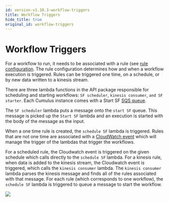 ```yaml
---
id: version-v1.10.3-workflow-triggers
title: Workflow Triggers
hide_title: true
original_id: workflow-triggers
---
```


# Workflow Triggers
For a workflow to run, it needs to be associated with a rule (see [rule configuration](data-cookbooks/setup.md#rules). The rule configuration determines how and when a workflow execution is triggered. Rules can be triggered one time, on a schedule, or by new data written to a kinesis stream.

There are three lambda functions in the API package responsible for scheduling and starting workflows: `SF scheduler`, `kinesis consumer`, `and SF starter`. Each Cumulus instance comes with a Start SF [SQS queue](https://aws.amazon.com/sqs/).

The `SF scheduler` lambda puts a message onto the `start SF` queue. This message is picked up the `Start SF` lambda and an execution is started with the body of the message as the input.

When a one time rule is created, the `schedule SF` lambda is triggered. Rules that are not one time are associated with a [CloudWatch event](https://docs.aws.amazon.com/AmazonCloudWatch/latest/events/WhatIsCloudWatchEvents.html) which will manage the trigger of the lambdas that trigger the workflows.

For a scheduled rule, the Cloudwatch event is triggered on the given schedule which calls directly to the `schedule SF` lambda. For a kinesis rule, when data is added to the kinesis stream, the Cloudwatch event is triggered, which calls the `kinesis consumer` lambda. The `kinesis consumer` lambda parses the kinesis message and finds all of the rules associated with that message. For each rule (which corresponds to one workflow), the `schedule SF` lambda is triggered to queue a message to start the workflow.

![](assets/schedule-workflows.png)
